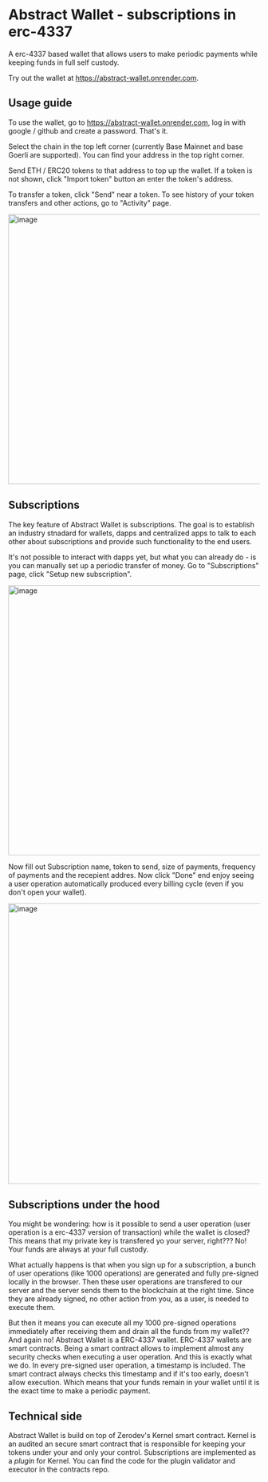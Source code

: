 # Abstract Wallet - subscriptions in erc-4337

A erc-4337 based wallet that allows users to make periodic payments while keeping funds in full self custody.

Try out the wallet at https://abstract-wallet.onrender.com.

## Usage guide

To use the wallet, go to https://abstract-wallet.onrender.com, log in with google / github and create a password. That's it.

Select the chain in the top left corner (currently Base Mainnet and base Goerli are supported). You can find your address in the top right corner.

Send ETH / ERC20 tokens to that address to top up the wallet. If a token is not shown, click "Import token" button an enter the token's address.

To transfer a token, click "Send" near a token. To see history of your token transfers and other actions, go to "Activity" page.

<img width="540" alt="image" src="https://github.com/Abstract-Wallet/abstract-wallet-extension/assets/63492346/43b0f4e6-8d42-4845-844f-5e136f0096e3">


## Subscriptions

The key feature of Abstract Wallet is subscriptions. The goal is to establish an industry stnadard for wallets, dapps and centralized apps to talk to each other about subscriptions and provide such functionality to the end users.

It's not possible to interact with dapps yet, but what you can already do - is you can manually set up a periodic transfer of money. Go to "Subscriptions" page, click "Setup new subscription".

<img width="540" alt="image" src="https://github.com/Abstract-Wallet/abstract-wallet-extension/assets/63492346/5cf52bb5-31bc-41fa-8eeb-232188ad31fd">

Now fill out Subscription name, token to send, size of payments, frequency of payments and the recepient addres. Now click "Done" end enjoy seeing a user operation automatically produced every billing cycle (even if you don't open your wallet).

<img width="561" alt="image" src="https://github.com/Abstract-Wallet/abstract-wallet-extension/assets/63492346/9186dd90-c852-4ae8-aa13-7c2553ef6ac7">

## Subscriptions under the hood

You might be wondering: how is it possible to send a user operation (user operation is a erc-4337 version of transaction) while the wallet is closed? This means that my private key is transfered yo your server, right??? No! Your funds are always at your full custody.

What actually happens is that when you sign up for a subscription, a bunch of user operations (like 1000 operations) are generated and fully pre-signed locally in the browser. Then these user operations are transfered to our server and the server sends them to the blockchain at the right time. Since they are already signed, no other action from you, as a user, is needed to execute them.

But then it means you can execute all my 1000 pre-signed operations immediately after receiving them and drain all the funds from my wallet?? And again no! Abstract Wallet is a ERC-4337 wallet. ERC-4337 wallets are smart contracts. Being a smart contract allows to implement almost any security checks when executing a user operation. And this is exactly what we do. In every pre-signed user operation, a timestamp is included. The smart contract always checks this timestamp and if it's too early, doesn't allow execution. Which means that your funds remain in your wallet until it is the exact time to make a periodic payment.

## Technical side

Abstract Wallet is build on top of Zerodev's Kernel smart contract. Kernel is an audited an secure smart contract that is responsible for keeping your tokens under your and only your control. Subscriptions are implemented as a _plugin_ for Kernel. You can find the code for the plugin validator and executor in the contracts repo.
